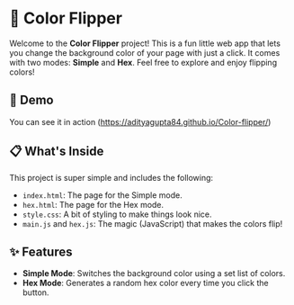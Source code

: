 # 🎨 Color Flipper

Welcome to the **Color Flipper** project! 
This is a fun little web app that lets you change the background color of your page with just a click. It comes with two modes: **Simple** and **Hex**. Feel free to explore and enjoy flipping colors!

## 🌟 Demo

You can see it in action (https://adityagupta84.github.io/Color-flipper/)

## 📋 What's Inside

This project is super simple and includes the following:

- `index.html`: The page for the Simple mode.
- `hex.html`: The page for the Hex mode.
- `style.css`: A bit of styling to make things look nice.
- `main.js` and `hex.js`: The magic (JavaScript) that makes the colors flip!

## ✨ Features

- **Simple Mode**: Switches the background color using a set list of colors.
- **Hex Mode**: Generates a random hex color every time you click the button.


